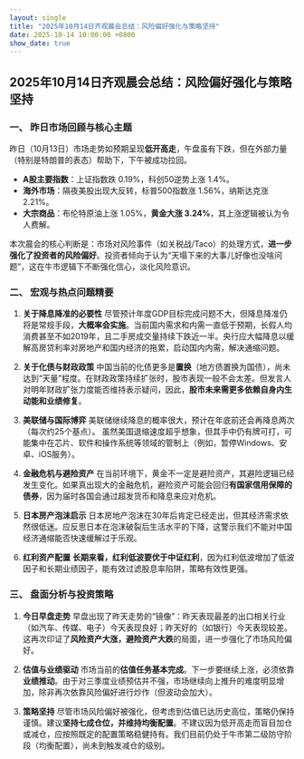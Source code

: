 ```yaml
---
layout: single
title: "2025年10月14日齐观晨会总结：风险偏好强化与策略坚持"
date: 2025-10-14 10:00:00 +0800
show_date: true
---
```


## 2025年10月14日齐观晨会总结：风险偏好强化与策略坚持

### 一、 昨日市场回顾与核心主题

昨日（10月13日）市场走势如预期呈现**低开高走**，午盘虽有下跌，但在外部力量（特别是特朗普的表态）帮助下，下午被成功拉回。

*   **A股主要指数**：上证指数跌 0.19%，科创50逆势上涨 1.4%。
*   **海外市场**：隔夜美股出现大反转，标普500指数涨 1.56%，纳斯达克涨 2.21%。
*   **大宗商品**：布伦特原油上涨 1.05%，**黄金大涨 3.24%**，其上涨逻辑被认为令人费解。

本次晨会的核心判断是：市场对风险事件（如关税战/Taco）的处理方式，**进一步强化了投资者的风险偏好**。投资者倾向于认为“天塌下来的大事儿好像也没啥问题”，这在牛市逻辑下不断强化信心，淡化风险意识。

### 二、 宏观与热点问题精要

1.  **关于降息降准的必要性**
    尽管预计年度GDP目标完成问题不大，但降息降准仍将是常规手段，**大概率会实施**。当前国内需求和内需一直低于预期，长假人均消费甚至不如2019年，且二手房成交量持续下跌近一半。央行应大幅降息以缓解高房贷利率对房地产和国内经济的拖累，启动国内内需，解决通缩问题。

2.  **关于化债与财政政策**
    中国当前的化债更多是**置换**（地方债置换为国债），尚未达到“天量”程度。在财政政策持续扩张时，股市表现一般不会太差。但发言人对明年财政扩张力度能否维持表示疑问，因此，**股市未来需更多依赖自身内生动能和业绩修复**。

3.  **美联储与国际博弈**
    美联储继续降息的概率很大，预计在年底前还会再降息两次（每次约25个基点）。
    虽然美国退缩速度超乎想象，但其手中仍有牌可打，可能集中在芯片、软件和操作系统等领域的管制上（例如，暂停Windows、安卓、iOS服务）。

4.  **金融危机与避险资产**
    在当前环境下，黄金不一定是避险资产，其避险逻辑已经发生变化。如果真出现大的金融危机，避险资产可能会回归**有国家信用保障的债券**，因为届时各国会通过超发货币和降息来应对危机。

5.  **日本房产泡沫启示**
    日本房地产泡沫在30年后肯定已经走出，但其经济需求依然很低迷。应反思日本在泡沫破裂后生活水平的下降，这警示我们不能对中国经济通缩能否快速缓解过于乐观。

6.  **红利资产配置**
    **长期来看，红利低波要优于中证红利**，因为红利低波增加了低波因子和长期业绩因子，能有效过滤股息率陷阱，策略有效性更强。

### 三、 盘面分析与投资策略

1.  **今日早盘走势**
    早盘出现了昨天走势的“镜像”：昨天表现最差的出口相关行业（如汽车、传媒、电子）今天表现良好；昨天好的（如银行）今天表现较差。这再次印证了**风险资产大涨，避险资产大跌**的局面，进一步强化了市场风险偏好。

2.  **估值与业绩驱动**
    市场当前的**估值任务基本完成**。下一步要继续上涨，必须依靠**业绩推动**。由于对三季度业绩预估并不强，市场继续向上推升的难度明显增加，除非再次依靠风险偏好进行炒作（但波动会加大）。

3.  **策略坚持**
    尽管市场风险偏好被强化，但考虑到估值已达历史高位，策略仍保持谨慎。建议**坚持七成仓位，并维持均衡配置**。不建议因为低开高走而盲目加仓或减仓，应按照既定的配置策略稳健持有。我们目前仍处于牛市第二级防守阶段（均衡配置），尚未到触发减仓的级别。

